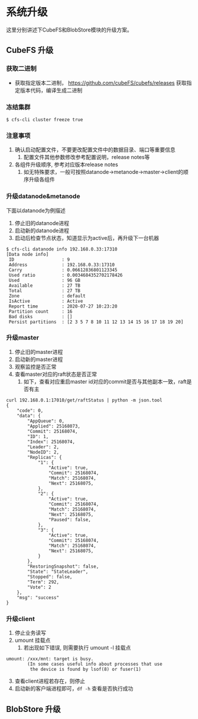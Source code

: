 # 系统升级
这里分别讲述下CubeFS和BlobStore模块的升级方案。
## CubeFS 升级
### 获取二进制
+ 获取指定版本二进制， https://github.com/cubeFS/cubefs/releases 获取指定版本代码，编译生成二进制
### 冻结集群
```
$ cfs-cli cluster freeze true
```
### 注意事项
1. 确认启动配置文件，不要更改配置文件中的数据目录、端口等重要信息
   1. 配置文件其他参数修改参考配置说明，release notes等
2. 各组件升级顺序, 参考对应版本release notes 
   1. 如无特殊要求，一般可按照datanode->metanode->master->client的顺序升级各组件
### 升级datanode&metanode
下面以datanode为例描述
1. 停止旧的datanode进程
2. 启动新的datanode进程
3. 启动后检查节点状态，知道显示为active后，再升级下一台机器
```
$ cfs-cli datanode info 192.168.0.33:17310
[Data node info]
 ID                  : 9
 Address             : 192.168.0.33:17310
 Carry               : 0.06612836801123345
 Used ratio          : 0.0034684352702178426
 Used                : 96 GB
 Available           : 27 TB
 Total               : 27 TB
 Zone                : default
 IsActive            : Active
 Report time         : 2020-07-27 10:23:20
 Partition count     : 16
 Bad disks           : []
 Persist partitions  : [2 3 5 7 8 10 11 12 13 14 15 16 17 18 19 20]
```
### 升级master
1. 停止旧的master进程
2. 启动新的master进程
3. 观察监控是否正常
4. 查看master对应的raft状态是否正常
   1. 如下，查看对应重启master id对应的commit是否与其他副本一致，raft是否有主
```
curl 192.168.0.1:17010/get/raftStatus | python -m json.tool
{
    "code": 0,
    "data": {
        "AppQueue": 0,
        "Applied": 25168073,
        "Commit": 25168074,
        "ID": 1,
        "Index": 25168074,
        "Leader": 2,
        "NodeID": 2,
        "Replicas": {
            "1": {
                "Active": true,
                "Commit": 25168074,
                "Match": 25168074,
                "Next": 25168075,
            },
            "2": {
                "Active": true,
                "Commit": 25168074,
                "Match": 25168074,
                "Next": 25168075,
                "Paused": false,
            },
            "3": {
                "Active": true,
                "Commit": 25168074,
                "Match": 25168074,
                "Next": 25168075,
            }
        },
        "RestoringSnapshot": false,
        "State": "StateLeader",
        "Stopped": false,
        "Term": 292,
        "Vote": 2
    },
    "msg": "success"
}
```
### 升级client
1. 停止业务读写
2. umount 挂载点
   1. 若出现如下错误, 则需要执行 umount -l 挂载点
```
umount: /xxx/mnt: target is busy.
        (In some cases useful info about processes that use
         the device is found by lsof(8) or fuser(1)
```
3. 查看client进程若存在，则停止
4. 启动新的客户端进程即可，`df -h` 查看是否执行成功


## BlobStore 升级